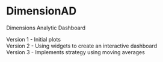 # DimensionAD
Dimensions Analytic Dashboard

Version 1 - Initial plots  
Version 2 - Using widgets to create an interactive dashboard  
Version 3 - Implements strategy using moving averages  
